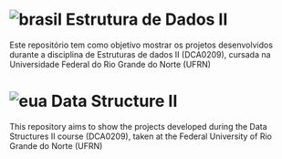 # ![brasil](https://upload.wikimedia.org/wikipedia/commons/thumb/0/05/Flag_of_Brazil.svg/22px-Flag_of_Brazil.svg.png) Estrutura de Dados II
Este repositório tem como objetivo mostrar os projetos desenvolvidos durante a disciplina de Estruturas de dados II (DCA0209), cursada na Universidade Federal do Rio Grande do Norte (UFRN)

# ![eua](https://upload.wikimedia.org/wikipedia/commons/thumb/a/a4/Flag_of_the_United_States.svg/22px-Flag_of_the_United_States.svg.png) Data Structure II
This repository aims to show the projects developed during the Data Structures II course (DCA0209), taken at the Federal University of Rio Grande do Norte (UFRN)
